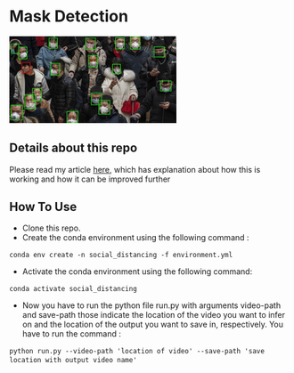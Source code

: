 # Mask Detection

<img src="1_huh2tZKYK3TwAulj_kUUqg.jpeg" width="300"/> 

## Details about this repo

Please read my article [here](https://medium.com/p/b30f138b0bc3/edit), which has explanation about how this is working and how it can be improved further

## How To Use
* Clone this repo.
* Create the conda environment using the following command :
```
conda env create -n social_distancing -f environment.yml
```
* Activate the conda environment using the following command:
```
conda activate social_distancing
```
* Now you have to run the python file run.py with arguments video-path and save-path those indicate the location of the video you want to infer on and the location of the output you want to save in, respectively. You have to run the command :
```
python run.py --video-path 'location of video' --save-path 'save location with output video name'

```
